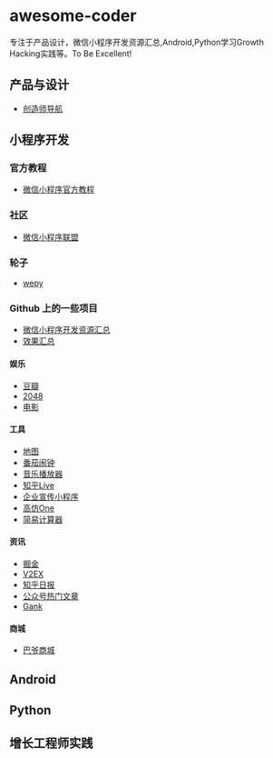 # awesome-coder

专注于产品设计，微信小程序开发资源汇总,Android,Python学习Growth Hacking实践等。To Be Excellent!


## 产品与设计

- [创造师导航](http://chuangzaoshi.com/)

## 小程序开发

### 官方教程


- [微信小程序官方教程](https://mp.weixin.qq.com/debug/wxadoc/dev/index.html
)

### 社区

- [微信小程序联盟](http://www.wxapp-union.com/)

### 轮子

- [wepy](https://github.com/wepyjs/wepy)


### Github 上的一些项目

- [微信小程序开发资源汇总](https://github.com/justjavac/awesome-wechat-weapp)
- [效果汇总](http://javascript.ctolib.com/categories/javascript-wechat-weapp.html)


#### 娱乐


- [豆瓣](https://github.com/zce/weapp-demo)
- [2048](https://github.com/natee/wxapp-2048)
- [电影](https://github.com/wangmingjob/weapp-weipiao)


#### 工具

- [地图](https://github.com/giscafer/wechat-weapp-mapdemo)
- [番茄闹钟](https://github.com/kraaas/timer)
- [音乐播放器](https://github.com/eyasliu/wechat-app-music)
- [知乎Live](https://github.com/dongweiming/weapp-zhihulive)
- [企业宣传小程序](https://github.com/yaoshanliang/weapp-ssha)
- [高仿One](https://github.com/ahonn/weapp-one)
- [简易计算器](https://github.com/dunizb/wxapp-sCalc)

#### 资讯

- [掘金](https://github.com/hilongjw/weapp-gold)
- [V2EX](https://github.com/jectychen/wechat-v2ex)
- [知乎日报](https://github.com/myronliu347/wechat-app-zhihudaily)
- [公众号热门文章](https://github.com/hijiangtao/weapp-newsapp)
- [Gank](https://github.com/lypeer/wechat-weapp-gank)

#### 商城

- [巴爷商城](https://github.com/bayetech/wechat_mall_applet)


## Android



## Python



## 增长工程师实践






